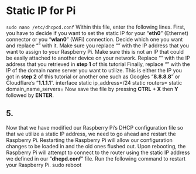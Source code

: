 # Static IP for Pi

`sudo nano /etc/dhcpcd.conf`
 Within this file, enter the following lines.
First, you have to decide if you want to set the static IP for your “**eth0**” (Ethernet) connector or you “**wlan0**” (WiFi) connection. Decide which one you want and replace “**<NETWORK>**” with it.
Make sure you replace “**<STATICIP>**” with the IP address that you want to assign to your Raspberry Pi. Make sure this is not an IP that could be easily attached to another device on your network.
Replace “**<ROUTERIP>**” with the IP address that you retrieved in **step 1** of this tutorial
Finally, replace “**<DNSIP>**” with the IP of the domain name server you want to utilize. This is either the IP you got in **step 2** of this tutorial or another one such as Googles “**8.8.8.8**” or Cloudflare’s “**1.1.1.1**“.
interface <NETWORK>
static ip_address=<STATICIP>/24
static routers=<ROUTERIP>
static domain_name_servers=<DNSIP>
Now save the file by pressing **CTRL + X** then **Y** followed by **ENTER**.
## 5.
 Now that we have modified our Raspberry Pi’s DHCP configuration file so that we utilize a static IP address, we need to go ahead and restart the Raspberry Pi.
Restarting the Raspberry Pi will allow our configuration changes to be loaded in and the old ones flushed out.
Upon rebooting, the Raspberry Pi will attempt to connect to the router using the static IP address we defined in our “**dhcpd.conf**” file.
Run the following command to restart your Raspberry Pi.
sudo reboot
